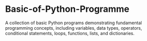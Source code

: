 # Basic-of-Python-Programme
A collection of basic Python programs demonstrating fundamental programming concepts, including variables, data types, operators, conditional statements, loops, functions, lists, and dictionaries.
